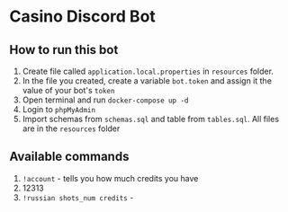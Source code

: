 # Casino Discord Bot
## How to run this bot
1. Create file called ```application.local.properties``` in ```resources``` folder. 
2. In the file you created, create a variable ```bot.token``` and assign it the value of your bot's ```token```
3. Open terminal and run ```docker-compose up -d```
4. Login to ```phpMyAdmin```
5. Import schemas from ```schemas.sql``` and table from ```tables.sql```. All files are in the ```resources``` folder

## Available commands
1. ```!account``` - tells you how much credits you have
2. 12313
3. ```!russian shots_num credits``` - 
